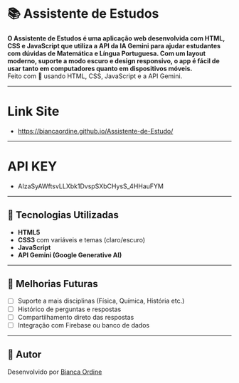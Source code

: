 <h1>📚 Assistente de Estudos</h1>

<p>
  <b>O Assistente de Estudos é uma aplicação web desenvolvida com HTML, CSS e JavaScript que utiliza a API da IA Gemini para ajudar estudantes com dúvidas de Matemática e Língua Portuguesa. Com um layout moderno, suporte a modo escuro e design responsivo, o app é fácil de usar tanto em computadores quanto em dispositivos móveis.</b><br>
  Feito com 💖 usando HTML, CSS, JavaScript e a API Gemini.
</p>

---
# Link Site
- https://biancaordine.github.io/Assistente-de-Estudo/

---

# API KEY
- AIzaSyAWftsvLLXbk1DvspSXbCHysS_4HHauFYM

---

## 🧰 Tecnologias Utilizadas

- **HTML5**
- **CSS3** com variáveis e temas (claro/escuro)
- **JavaScript**
- **API Gemini (Google Generative AI)**

---

## 🧩 Melhorias Futuras

- [ ] Suporte a mais disciplinas (Física, Química, História etc.)  
- [ ] Histórico de perguntas e respostas  
- [ ] Compartilhamento direto das respostas  
- [ ] Integração com Firebase ou banco de dados

---

## 🤝 Autor

Desenvolvido por [Bianca Ordine](https://github.com/BiancaOrdine)  
